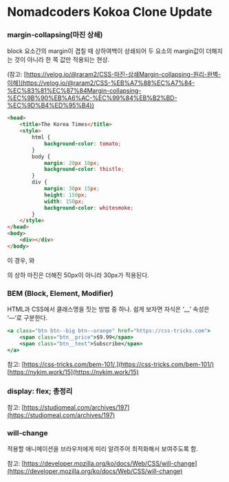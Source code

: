 # Nomadcoders Kokoa Clone Update

### margin-collapsing(마진 상쇄)

block 요소간의 margin이 겹칠 때 상하여백이 상쇄되어 두 요소의 margin값이 더해지는 것이 아니라 한 쪽 값만 적용되는 현상.

(참고: [https://velog.io/@raram2/CSS-마진-상쇄Margin-collapsing-원리-완벽-이해](https://velog.io/@raram2/CSS-%EB%A7%88%EC%A7%84-%EC%83%81%EC%87%84Margin-collapsing-%EC%9B%90%EB%A6%AC-%EC%99%84%EB%B2%BD-%EC%9D%B4%ED%95%B4))

```html
<head>
    <title>The Korea Times</title>
    <style>
        html {
            background-color: tomato;
        }
        body {
            margin: 20px 10px;
            background-color: thistle;
        }
        div {
            margin: 30px 15px;
            height: 150px;
            width: 150px;
            background-color: whitesmoke;
        }
    </style>
</head>
<body>
    <div></div>
</body>
```

이 경우, <body>와 <div>의 상하 마진은 더해진 50px이 아니라 30px가 적용된다.

### BEM (Block, Element, Modifier)

HTML과 CSS에서 클래스명을 짓는 방법 중 하나. 쉽게 보자면 자식은 ‘\_\_’ 속성은 ‘—’로 구분한다.

```jsx
<a class="btn btn--big btn--orange" href="https://css-tricks.com">
    <span class="btn__price">$9.99</span>
    <span class="btn__text">Subscribe</span>
</a>
```

참고: [https://css-tricks.com/bem-101/,](https://css-tricks.com/bem-101/) [https://nykim.work/15](https://nykim.work/15)

### display: flex; 총정리

참고: [https://studiomeal.com/archives/197](https://studiomeal.com/archives/197)

### will-change

적용할 애니메이션을 브라우저에게 미리 알려주어 최적화해서 보여주도록 함.

참고: [https://developer.mozilla.org/ko/docs/Web/CSS/will-change](https://developer.mozilla.org/ko/docs/Web/CSS/will-change)
